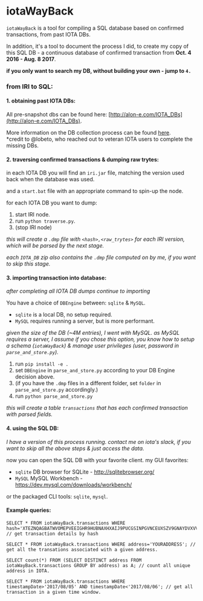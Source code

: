 # iotaWayBack
`iotaWayBack` is a tool for compiling a SQL database based on confirmed transactions, from past IOTA DBs.

In addition, it's a tool to document the process I did, to create my copy of this SQL DB - a continuous database of confirmed transaction from **Oct. 4 2016 - Aug. 8 2017**.

**if you only want to search my DB, without building your own - jump to `4.`** 
### from IRI to SQL:
 #### 1. obtaining past IOTA DBs:
 All pre-snapshot dbs can be found here: [http://alon-e.com/IOTA_DBs](http://alon-e.com/IOTA_DBs).
 
 More information on the DB collection process can be found [here](https://docs.google.com/spreadsheets/d/1cnSlLjfyHfpjXAzwOEpAk1w1zGc0dYP_mmATuctqN0s/edit#gid=0).  
 *credit to @lobeto, who reached out to veteran IOTA users to complete the missing DBs. 
 
 #### 2. traversing confirmed transactions & dumping raw trytes:
 in each IOTA DB you will find an `iri.jar` file, matching the version used back when the database was used.
 
 and a `start.bat` file with an appropriate command to spin-up the node.
 
 for each IOTA DB you want to dump:
 1. start IRI node.
 2. run `python traverse.py`.
 3. (stop IRI node)
 
 _this will create a `.dmp` file with `<hash>,<raw_trytes>` for each IRI version, which will be parsed by the next stage._
 
 _each `IOTA_DB` zip also contains the `.dmp` file computed on by me, if you want to skip this stage._
 
 #### 3. importing transaction into database:
 _after completing all IOTA DB dumps continue to importing_
 
 You have a choice of `DBEngine` between: `sqlite` & `MySQL`.
 - `sqlite` is a local DB, no setup required.
 - `MySQL` requires running a server, but is more performant.
 

 _given the size of the DB (~4M entries), I went with MySQL.
 as MySQL requires a server, I assume if you chose this option, you know how to setup a schema (`iotaWayBack`) & manage user privileges (user, password in `parse_and_store.py`)._
 
 1. run `pip install -e .`
 2. set `DBEngine` in `parse_and_store.py` according to your DB Engine decision above.
 3. (if you have the `.dmp` files in a different folder, set `folder` in `parse_and_store.py` accordingly.)
 4. run `python parse_and_store.py`
 
 _this will create a table `transactions` that has each confirmed transaction with parsed fields._
 
  #### 4. using the SQL DB:
_I have a version of this process running. contact me on iota's slack, if you want to skip all the above steps & just access the data._
 
 now you can open the SQL DB with your favorite client.
 my GUI favorites:
 - `sqlite` DB browser for SQLite - http://sqlitebrowser.org/
 - `MySQL` MySQL Workbench - https://dev.mysql.com/downloads/workbench/
 
 or the packaged CLI tools: `sqlite`, `mysql`. 
 
 
 #### Example queries:
```
SELECT * FROM iotaWayBack.transactions WHERE hash='XTEZNQAGBATWVOMEPVEEIGHR9HUBNAXHXAIJ9PUCGSINPGVNCEUXSZV9GNAYDVXVVTYKVIMWVEZW99999'; // get transaction details by hash
```

```
SELECT * FROM iotaWayBack.transactions WHERE address='YOURADDRESS'; // get all the transations associated with a given address.
```

```
SELECT count(*) FROM (SELECT DISTINCT address FROM iotaWayBack.transactions GROUP BY address) as A; // count all unique address in IOTA.
```

```
SELECT * FROM iotaWayBack.transactions WHERE timestampDate>'2017/08/05' AND timestampDate<'2017/08/06'; // get all transaction in a given time window.
```
